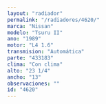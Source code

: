 ```yaml
---
layout: "radiador"
permalink: "/radiadores/4620/"
marca: "Nissan"
modelo: "Tsuru II"
ano: "1989"
motor: "L4 1.6"
transmision: "Automática"
parte: "433183"
clima: "Con clima"
alto: "23 1/4"
ancho: "13"
observaciones: ""
id: "4620"
---
```


